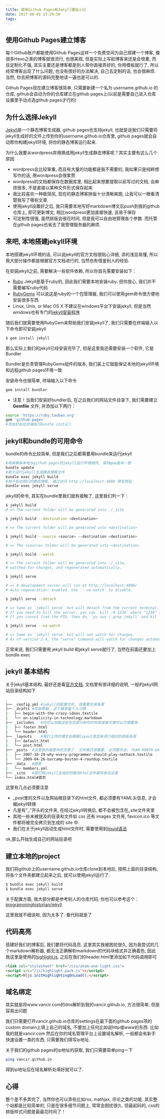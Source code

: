 ```yaml
---
title: 使用Github Pages和Jekyll建站小记
date: 2017-08-01 15:29:50
tags:
---
```


## 使用Github Pages建立博客

每个Github账户都能使用Github Pages这样一个免费空间为自己搭建一个博客, 像很多Hexo之类的博客就很流行, 也很美观, 但是实际上写起博客来还是会很重, 而且定制化不强, 其实主要还是博客都是别人帮你直接弄好的, 你用模板就行了, 所以经常博客出现了什么问题, 也没有很好的办法解决, 自己去定制的话, 也会很麻烦. 
当然, 你去把博客的源码完整地读一遍也是可以的. 

Github Pages现在建立博客很简单, 只需要新建一个名为 username.github.io 的仓库, github会自动为你的仓库建立在github pages上(以前是需要自己进入仓库设置里手动点选github pages才行的)

## 为什么选择Jekyll

[Jekyll](http://jekyll.com.cn/)是一个静态博客生成器, github pages也支持jekyll, 也就是说我们只需要将jekyll生成好的文件上传到你的username.github.io仓库里, github pages就会自动帮你构建jekyll环境, 将你的静态博客运行起来. 

为什么我要从wordpress弃用换成用jekyll生成静态博客呢？其实主要有这么几个原因


* wordpress会比较笨重, 而且有大量的功能都是我不需要的, 我如果只是纯粹想写作的话, 用wordpress会很累赘
* wordpress的文档都保存在数据库里, 相比起来想要提取以前写过的文档, 会麻烦很多, 不是直接以某种文件形式保存起来
* 我比较喜欢一种极简风, 现在的静态博客排版十分清晰爽朗, 让我可以一眼看清楚我写了哪些文章. 
* 使用jekyll设置好之后, 我只需要本地写好markdown博文后push到我的github仓库上, 即可更新博文, 相比wordpress更加直接快速, 且易于保存
* 可定制性很强, 虽然排版会很花时间, 但是我可以自由地管理各个参数. 而托管在github pages也省去了我管理服务器的麻烦. 


## 来吧, 本地搭建jekyll环境

本地搭建jekyll环境的话, 可以说jekyll的官方文档很贴心详细, 讲的浅显易懂, 所以我大部分操作都是根据官方文档进行的, 当然也有借鉴别人的经验. 

在安装jekyll之前, 需要解决一些软件依赖, 所以你首先需要安装如下：


* [Ruby](http://www.ruby-lang.org/en/downloads/) Jekyll是基于ruby的, 因此我们需要本地安装ruby. 但你放心, 我们并不需要编写ruby代码
* [RubyGems](http://rubygems.org/pages/download) 可以说这是ruby的一个包管理器, 我们可以使用gem命令很方便地安装很多东西
* Linux, Unix, or Mac OS X 不建议在windows平台下安装jekyll, 但是当然windows也有专门的[jekyll安装程序](http://www.madhur.co.in/blog/2011/09/01/runningjekyllwindows.html)


随后我们就需要使用RubyGem来帮助我们安装jekyll了, 我们只需要在终端输入以下命令即可安装jekyll

``` bash 
$ gem install jekyll
```

那么实际上我们的jekyll已经安装完毕了, 但是这里我还需要安装一个软件, 它是Bundler

Bundler是负责管理RubyGems组件的版本, 我们装上它就能保证本地的jekyll环境和远程github pages环境一致

安装命令也很简单, 终端输入以下命令

```bash
gem install bundler
```


* 注意！当我们安装好bundler后, 在之后我们的网站文件目录下, 我们需要建立 **Gemfile** 文件, 并添加以下两行：


``` bash
source 'https://ruby.taobao.org'
gem 'github-pages'
#添加好后在终端执行bundle install
```

## jekyll和bundle的可用命令

bundle的命令比较简单, 但是我们之后都需要用bundle来运行jekyll

``` bash
#用来确保本地与github pages的jekyll运行环境相同, 保持gem版本一致
bundle update 
#用于运行jekyll生成静态博客文件
bundle exec jekyll build 
#用于启动我们的静态博客, 通过访问 http://localhost:4000 预览网站
bundle exec jekyll serve 
```

jekyll的命令, 其实在bundle里我们就有接触了, 这里我们列一下：

``` bash
$ jekyll build
# => The current folder will be generated into ./_site

$ jekyll build --destination <destination>

# => The current folder will be generated into <destination>

$ jekyll build --source <source> --destination <destination>

# => The <source> folder will be generated into <destination>

$ jekyll build --watch

# => The current folder will be generated into ./_site,
# watched for changes, and regenerated automatically.

$ jekyll serve

# => A development server will run at http://localhost:4000/
# Auto-regeneration: enabled. Use `--no-watch` to disable.

$ jekyll serve --detach

# => Same as `jekyll serve` but will detach from the current terminal.
# If you need to kill the server, you can `kill -9 1234` where "1234" is the PID.
# If you cannot find the PID, then do, `ps aux | grep jekyll` and kil

$ jekyll serve --no-watch

# => Same as `jekyll serve` but will not watch for changes.
# As of version 2.4, the "serve" command will watch for changes automatically.
```

正常来说, 我们只需要用 jekyll build 和jekyll serve就行了, 当然在前面还要加上bundle exec

## jekyll 基本结构

关于jekyll基本结构, 最好还是看[官方文档](http://jekyll.com.cn/docs/structure/), 文档里有很详细的说明, 一般的jekyll网站目录结构如下

``` bash
.
├── _config.yml #jekyll的配置文件, 很重要也很有用
├── _drafts #存放草稿, 这个随意看个人习惯
|   ├── begin-with-the-crazy-ideas.textile
|   └── on-simplicity-in-technology.markdown
├── _includes   #你可以加载这些包含部分到你的布局或者文章中以方便重用.
|   ├── footer.html
|   └── header.html
├── _layouts    #我们上传的博文会根据layout类型来进行相应的排版布局
|   ├── default.html
|   └── post.html
├── _posts  #这里放的就是你的文章了. 文件格式很重要, 必须要符合: YEAR-MONTH-DAY-title.MARKUP
|   ├── 2007-10-29-why-every-programmer-should-play-nethack.textile
|   └── 2009-04-26-barcamp-boston-4-roundup.textile
├── _data   #随意
|   └── members.yml
├── _site   #我们用jekyll生成好的静态html文件都存放在这里
└── index.html#首页
```

这里有几点必须要注意

- _post里的文件以及网站根目录下的html文件, 都必须要有YAML头信息, 才会被jekyll转换
- 凡是有"_"开头的文件夹, 在经过jekyll转换后, 都不会被包含在_site文件夹里
- 其他一些未被提及的目录和文件如  css 还有 images 文件夹,  favicon.ico 等文件都将被完全拷贝到生成的 site 中. 
- 我们在关于jekyll自动生成html文件时, 需要使用到[liquid语法](http://alfred-sun.github.io/blog/2015/01/10/jekyll-liquid-syntax-documentation/)

ok,那么开始生成自己的网站目录吧

## 建立本地的project

我们将github上的username.github.io仓库clone到本地后, 按照上面的目录结构, 将各个文件夹都建立起来之后, 就可以使用jekyll运行了. 

``` bash
$ bundle exec jekyll build
$ bundle exec jekyll serve
```

关于配置方面, 我大部分都是参考别人的仓库代码, 你也可以参考这个：[programminghistorian/jekyll](https://github.com/programminghistorian/jekyll)

这里我就不细说啦, 因为太多了. 看代码就是了

## 代码高亮

搭建好我们的博客后, 我们要将代码高亮. 这里其实我被困扰很久, 因为我尝试的几个markdown解析器, 都无法正确解析markdown的代码块格式并正确着色, 因此我这里是使用的[highlight.js](https://highlightjs.org/), 之后在我们的header.html里添加如下代码调用即可

``` html
<link rel="stylesheet" href="/css/atom-one-light.css">
<script src="/js/highlight.pack.js"></script>
<script>hljs.initHighlightingOnLoad();</script>
```

## 域名绑定

其实就是将www.vancir.com的dns解析到我的vancir.github.io, 方法很简单, 但是容易出问题

我们只需要打开vancir.github.io仓库的settings在最下面的github pages项的custom domain上填上自己的域名, 不要加上任何比如说http或www的东西. 比如我的就是vancir.com
然后在你的域名管理平台上设置域名解析, 一般都会有新手快速设置一类的东西, 只需要我们填写ip地址. 

关于我们的github pages的ip地址的获取, 我们只需要简单ping一下

``` bash
ping vancir.github.io
```

得到ip地址后在域名解析处填好就可以了. 

## 心得

整个差不多弄完了, 当然你也可以弄些比如rss, mathjax, 评论之类的功能. 其实整个站都是比较简单的, 只是在很多细节问题上, 常常会困扰很久. 
但最起码的, css的排版样式问题是最最花时间了！